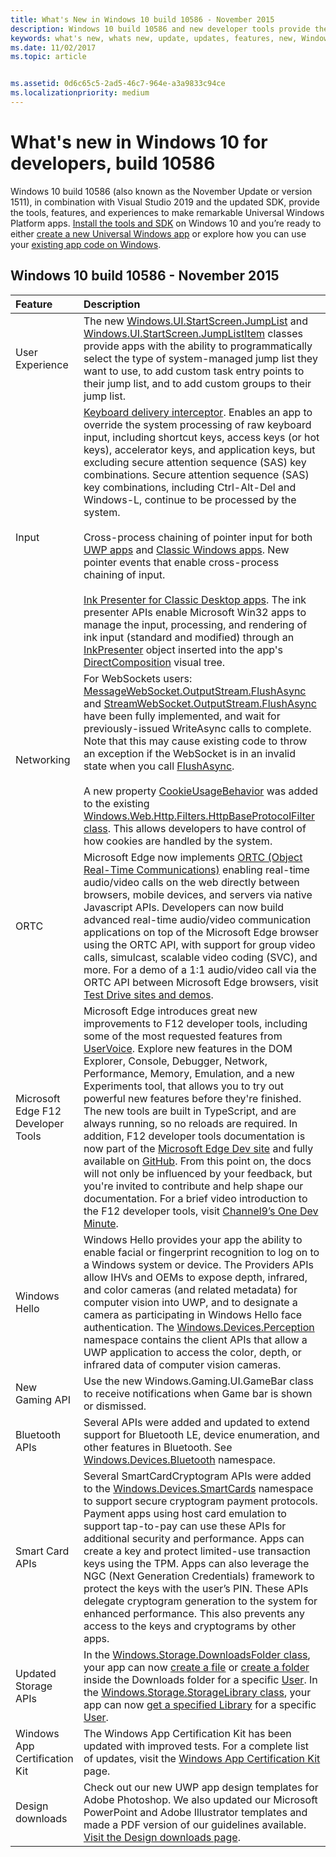 ```yaml
---
title: What's New in Windows 10 build 10586 - November 2015
description: Windows 10 build 10586 and new developer tools provide the tools, features, and experiences powered by the new Universal Windows Platform.
keywords: what's new, whats new, update, updates, features, new, Windows 10, 1511, November, 10586
ms.date: 11/02/2017
ms.topic: article


ms.assetid: 0d6c65c5-2ad5-46c7-964e-a3a9833c94ce
ms.localizationpriority: medium
---
```

# What's new in Windows 10 for developers, build 10586

Windows 10 build 10586 (also known as the November Update or version 1511), in combination with Visual Studio 2019 and the updated SDK, provide the tools, features, and experiences to make remarkable Universal Windows Platform apps. [Install the tools and SDK](https://go.microsoft.com/fwlink/?LinkId=821431) on Windows 10 and you’re ready to either [create a new Universal Windows app](../get-started/create-uwp-apps.md) or explore how you can use your [existing app code on Windows](../porting/index.md).

## Windows 10 build 10586 - November 2015

Feature | Description
 :---- | :----
 User Experience | The new [Windows.UI.StartScreen.JumpList](https://docs.microsoft.com/uwp/api/windows.ui.startscreen) and [Windows.UI.StartScreen.JumpListItem](https://docs.microsoft.com/uwp/api/windows.ui.startscreen) classes provide apps with the ability to programmatically select the type of system-managed jump list they want to use, to add custom task entry points to their jump list, and to add custom groups to their jump list.
 Input | [Keyboard delivery interceptor](https://docs.microsoft.com/uwp/api/windows.ui.input.keyboarddeliveryinterceptor). Enables an app to override the system processing of raw keyboard input, including shortcut keys, access keys (or hot keys), accelerator keys, and application keys, but excluding secure attention sequence (SAS) key combinations. Secure attention sequence (SAS) key combinations, including Ctrl-Alt-Del and Windows-L, continue to be processed by the system. <br /><br />Cross-process chaining of pointer input for both [UWP apps](https://docs.microsoft.com/uwp/api/windows.ui.core.corewindow) and [Classic Windows apps](https://msdn.microsoft.com/library/windows/desktop/hh454903(v=vs.85).aspx). New pointer events that enable cross-process chaining of input. <br /><br />[Ink Presenter for Classic Desktop apps](https://msdn.microsoft.com/library/windows/desktop/mt622165(v=vs.85).aspx). The ink presenter APIs enable Microsoft Win32 apps to manage the input, processing, and rendering of ink input (standard and modified) through an [InkPresenter](https://docs.microsoft.com/uwp/api/Windows.UI.Input.Inking.InkPresenter) object inserted into the app's [DirectComposition](https://msdn.microsoft.com/library/windows/desktop/hh437371(v=vs.85).aspx) visual tree.
Networking | For WebSockets users: [MessageWebSocket.OutputStream.FlushAsync](https://docs.microsoft.com/uwp/api/windows.storage.streams.datawriter.flushasync) and [StreamWebSocket.OutputStream.FlushAsync](https://docs.microsoft.com/uwp/api/windows.storage.streams.datawriter.flushasync) have been fully implemented, and wait for previously-issued WriteAsync calls to complete. Note that this may cause existing code to throw an exception if the WebSocket is in an invalid state when you call [FlushAsync](https://docs.microsoft.com/uwp/api/windows.storage.streams.datawriter.flushasync). <br /><br />A new property [CookieUsageBehavior](https://docs.microsoft.com/uwp/api/windows.web.http.filters.httpbaseprotocolfilter) was added to the existing [Windows.Web.Http.Filters.HttpBaseProtocolFilter class](https://docs.microsoft.com/uwp/api/windows.web.http.filters.httpbaseprotocolfilter). This allows developers to have control of how cookies are handled by the system.
ORTC | Microsoft Edge now implements [ORTC (Object Real-Time Communications)](https://msdn.microsoft.com/library/mt433097(v=vs.85).aspx) enabling real-time audio/video calls on the web directly between browsers, mobile devices, and servers via native Javascript APIs. Developers can now build advanced real-time audio/video communication applications on top of the Microsoft Edge browser using the ORTC API, with support for group video calls, simulcast, scalable video coding (SVC), and more. For a demo of a 1:1 audio/video call via the ORTC API between Microsoft Edge browsers, visit [Test Drive sites and demos](https://developer.microsoft.com/microsoft-edge/testdrive/demos/ortcdemo/).
Microsoft Edge F12 Developer Tools | Microsoft Edge introduces great new improvements to F12 developer tools, including some of the most requested features from [UserVoice](https://wpdev.uservoice.com/forums/257854-microsoft-edge-developer). Explore new features in the DOM Explorer, Console, Debugger, Network, Performance, Memory, Emulation, and a new Experiments tool, that allows you to try out powerful new features before they're finished. The new tools are built in TypeScript, and are always running, so no reloads are required. In addition, F12 developer tools documentation is now part of the [Microsoft Edge Dev site](https://developer.microsoft.com/microsoft-edge/) and fully available on [GitHub](https://github.com/MicrosoftEdge/MicrosoftEdge-Documentation). From this point on, the docs will not only be influenced by your feedback, but you're invited to contribute and help shape our documentation. For a brief video introduction to the F12 developer tools, visit [Channel9’s One Dev Minute](https://channel9.msdn.com/Blogs/One-Dev-Minute/Microsoft-Edge-F12-tools).
Windows Hello | Windows Hello provides your app the ability to enable facial or fingerprint recognition to log on to a Windows system or device. The Providers APIs allow IHVs and OEMs to expose depth, infrared, and color cameras (and related metadata) for computer vision into UWP, and to designate a camera as participating in Windows Hello face authentication. The [Windows.Devices.Perception](https://docs.microsoft.com/uwp/api/windows.devices.perception) namespace contains the client APIs that allow a UWP application to access the color, depth, or infrared data of computer vision cameras.
New Gaming API | Use the new Windows.Gaming.UI.GameBar class to receive notifications when Game bar is shown or dismissed.
Bluetooth APIs | Several APIs were added and updated to extend support for Bluetooth LE, device enumeration, and other features in Bluetooth. See [Windows.Devices.Bluetooth](https://docs.microsoft.com/uwp/api/windows.devices.bluetooth) namespace.
Smart Card APIs | Several SmartCardCryptogram APIs were added to the [Windows.Devices.SmartCards](https://docs.microsoft.com/uwp/api/windows.devices.smartcards) namespace to support secure cryptogram payment protocols. Payment apps using host card emulation to support tap-to-pay can use these APIs for additional security and performance. Apps can create a key and protect limited-use transaction keys using the TPM. Apps can also leverage the NGC (Next Generation Credentials) framework to protect the keys with the user’s PIN. These APIs delegate cryptogram generation to the system for enhanced performance. This also prevents any access to the keys and cryptograms by other apps.
Updated Storage APIs | In the [Windows.Storage.DownloadsFolder class](https://docs.microsoft.com/uwp/api/windows.storage.downloadsfolder), your app can now [create a file](https://docs.microsoft.com/uwp/api/windows.storage.downloadsfolder.createfileforuserasync) or [create a folder](https://docs.microsoft.com/uwp/api/windows.storage.downloadsfolder.createfolderforuserasync) inside the Downloads folder for a specific [User](https://docs.microsoft.com/uwp/api/windows.system.user). In the [Windows.Storage.StorageLibrary class](https://docs.microsoft.com/uwp/api/windows.storage.storagelibrary), your app can now [get a specified Library](https://docs.microsoft.com/uwp/api/windows.storage.storagelibrary.getlibraryforuserasync) for a specific [User](https://docs.microsoft.com/uwp/api/windows.system.user).
Windows App Certification Kit | The Windows App Certification Kit has been updated with improved tests. For a complete list of updates, visit the [Windows App Certification Kit](https://developer.microsoft.com/windows/develop/app-certification-kit) page.
Design downloads | Check out our new UWP app design templates for Adobe Photoshop. We also updated our Microsoft PowerPoint and Adobe Illustrator templates and made a PDF version of our guidelines available. [Visit the Design downloads page](https://developer.microsoft.com/windows/design/assets).